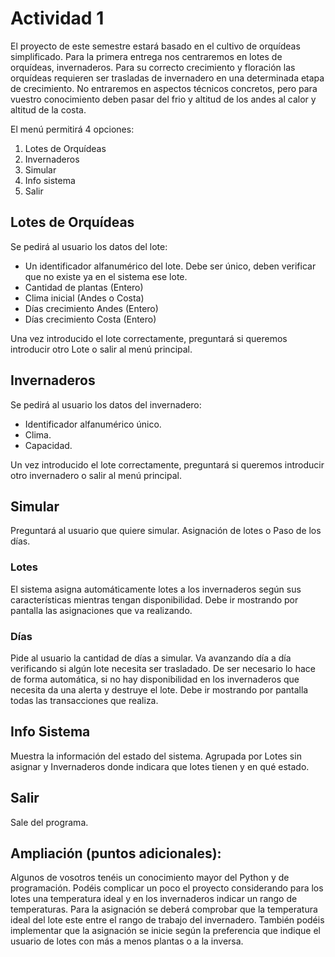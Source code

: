 # Actividad 1

El proyecto de este semestre estará basado en el cultivo de orquídeas simplificado.
Para la primera entrega nos centraremos en lotes de orquídeas, invernaderos. Para su correcto
crecimiento y floración las orquídeas requieren ser trasladas de invernadero en una
determinada etapa de crecimiento. No entraremos en aspectos técnicos concretos, pero para
vuestro conocimiento deben pasar del frio y altitud de los andes al calor y altitud de la costa.

El menú permitirá 4 opciones:

1. Lotes de Orquídeas
1. Invernaderos
1. Simular
1. Info sistema
1. Salir

## Lotes de Orquídeas

Se pedirá al usuario los datos del lote:

- Un identificador alfanumérico del lote. Debe ser único, deben verificar que no existe ya en el sistema ese lote.
- Cantidad de plantas (Entero)
- Clima inicial (Andes o Costa)
- Días crecimiento Andes (Entero)
- Días crecimiento Costa (Entero)

Una vez introducido el lote correctamente, preguntará si queremos introducir otro Lote o salir al menú principal.

## Invernaderos

Se pedirá al usuario los datos del invernadero:

- Identificador alfanumérico único.
- Clima.
- Capacidad.

Un vez introducido el lote correctamente, preguntará si queremos introducir otro invernadero o salir al menú principal.

## Simular

Preguntará al usuario que quiere simular. Asignación de lotes o Paso de los días.

### Lotes

El sistema asigna automáticamente lotes a los invernaderos según sus características mientras tengan disponibilidad.
Debe ir mostrando por pantalla las asignaciones que va realizando.

### Días

Pide al usuario la cantidad de días a simular. Va avanzando día a día verificando si algún lote necesita ser trasladado. De ser necesario lo hace de forma automática, si no hay disponibilidad en los invernaderos que necesita da una alerta y destruye el lote.
Debe ir mostrando por pantalla todas las transacciones que realiza.

## Info Sistema

Muestra la información del estado del sistema. Agrupada por Lotes sin asignar y Invernaderos donde indicara que lotes tienen y en qué estado.

## Salir

Sale del programa.

## Ampliación (puntos adicionales):

Algunos de vosotros tenéis un conocimiento mayor del Python y de programación. Podéis complicar un poco el proyecto considerando para los lotes una temperatura ideal y en los invernaderos indicar un rango de temperaturas. Para la asignación se deberá comprobar que la temperatura ideal del lote este entre el rango de trabajo del invernadero.
También podéis implementar que la asignación se inicie según la preferencia que indique el usuario de lotes con más a menos plantas o a la inversa.